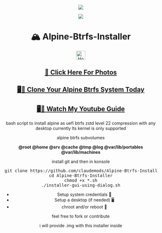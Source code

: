 <p align="center">
  <img src="https://i.postimg.cc/d1VR617H/alpine.webp">
</p>

<div align="center">
  <a href="https://www.alpinelinux.org/" target="_blank">
    <img src="https://img.shields.io/badge/DISTRO-Alpine-00FFFF?style=for-the-badge&logo=Alpine">
  </a>
</div>

<div align="center">
  <h1>🏔️ Alpine-Btrfs-Installer</h1>

  <a href="https://www.deepseek.com/" target="_blank">
    <img alt="Homepage" src="https://i.postimg.cc/Hs2vbbZ8/Deep-Seek-Homepage.png" style="height: 30px; width: auto;">
  </a>

   <h2><a href="https://github.com/claudemods/Alpine-Btrfs-Installer/tree/main/Photos">📸 Click Here For Photos</a></h2>
</div>
   <div align="center">
   <h2><a href="https://github.com/claudemods/btrfssystemcloner">🖥️🔄 Clone Your Alpine Btrfs System Today</a></h2>
</div>

<div align="center">
   <h2><a href="https://www.youtube.com/watch?v=nnSCQLa2Hnw">🖥️🔄 Watch My Youtube Guide</a></h2>
</div>

  <div align="center">
  <p>bash script to install alpine as uefi btrfs zstd level 22 compression with any desktop currently lts kernel is only supported</p>

  <div align="center">
    <p>alpine btrfs subvolumes</p>
    <p align="center">
      <strong>@root @home @srv @cache @tmp @log @var/lib/portables @var/lib/machines</strong><br>
    </p>
  </div>

<div align="center">
  <p>install git and then in konsole</p>

  <pre>git clone https://github.com/claudemods/Alpine-Btrfs-Installer
cd Alpine-Btrfs-Installer
chmod +x *.sh
./installer-gui-using-dialog.sh</pre>

  <ul>
    <li>Setup system credentials 🔐</li>
    <li>Setup a desktop (if needed) 🖥️</li>
    <li>chroot and/or reboot 🔄</li>
  </ul>

  <p>feel free to fork or contribute</p>

  <p>i will provide .img with this installer inside</p>

 
